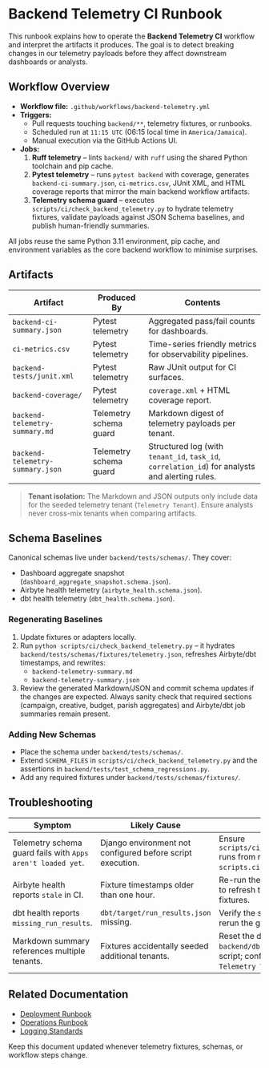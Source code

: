 # Backend Telemetry CI Runbook

This runbook explains how to operate the **Backend Telemetry CI** workflow and
interpret the artifacts it produces. The goal is to detect breaking changes in
our telemetry payloads before they affect downstream dashboards or analysts.

## Workflow Overview

- **Workflow file:** `.github/workflows/backend-telemetry.yml`
- **Triggers:**
  - Pull requests touching `backend/**`, telemetry fixtures, or runbooks.
  - Scheduled run at `11:15 UTC` (06:15 local time in `America/Jamaica`).
  - Manual execution via the GitHub Actions UI.
- **Jobs:**
  1. **Ruff telemetry** – lints `backend/` with `ruff` using the shared Python
     toolchain and pip cache.
  2. **Pytest telemetry** – runs `pytest backend` with coverage, generates
     `backend-ci-summary.json`, `ci-metrics.csv`, JUnit XML, and HTML coverage
     reports that mirror the main backend workflow artifacts.
  3. **Telemetry schema guard** – executes
     `scripts/ci/check_backend_telemetry.py` to hydrate telemetry fixtures,
     validate payloads against JSON Schema baselines, and publish human-friendly
     summaries.

All jobs reuse the same Python 3.11 environment, pip cache, and environment
variables as the core backend workflow to minimise surprises.

## Artifacts

| Artifact | Produced By | Contents |
| --- | --- | --- |
| `backend-ci-summary.json` | Pytest telemetry | Aggregated pass/fail counts for dashboards. |
| `ci-metrics.csv` | Pytest telemetry | Time-series friendly metrics for observability pipelines. |
| `backend-tests/junit.xml` | Pytest telemetry | Raw JUnit output for CI surfaces. |
| `backend-coverage/` | Pytest telemetry | `coverage.xml` + HTML coverage report. |
| `backend-telemetry-summary.md` | Telemetry schema guard | Markdown digest of telemetry payloads per tenant. |
| `backend-telemetry-summary.json` | Telemetry schema guard | Structured log (with `tenant_id`, `task_id`, `correlation_id`) for analysts and alerting rules. |

> **Tenant isolation:** The Markdown and JSON outputs only include data for the
> seeded telemetry tenant (`Telemetry Tenant`). Ensure analysts never cross-mix
> tenants when comparing artifacts.

## Schema Baselines

Canonical schemas live under `backend/tests/schemas/`. They cover:

- Dashboard aggregate snapshot (`dashboard_aggregate_snapshot.schema.json`).
- Airbyte health telemetry (`airbyte_health.schema.json`).
- dbt health telemetry (`dbt_health.schema.json`).

### Regenerating Baselines

1. Update fixtures or adapters locally.
2. Run `python scripts/ci/check_backend_telemetry.py` – it hydrates
   `backend/tests/schemas/fixtures/telemetry.json`, refreshes Airbyte/dbt
   timestamps, and rewrites:
   - `backend-telemetry-summary.md`
   - `backend-telemetry-summary.json`
3. Review the generated Markdown/JSON and commit schema updates if the changes
   are expected. Always sanity check that required sections (campaign, creative,
   budget, parish aggregates) and Airbyte/dbt job summaries remain present.

### Adding New Schemas

- Place the schema under `backend/tests/schemas/`.
- Extend `SCHEMA_FILES` in `scripts/ci/check_backend_telemetry.py` and the
  assertions in `backend/tests/test_schema_regressions.py`.
- Add any required fixtures under `backend/tests/schemas/fixtures/`.

## Troubleshooting

| Symptom | Likely Cause | Resolution |
| --- | --- | --- |
| Telemetry schema guard fails with `Apps aren't loaded yet`. | Django environment not configured before script execution. | Ensure `scripts/ci/check_backend_telemetry.py` runs from repo root or call `python -m scripts.ci.check_backend_telemetry`. |
| Airbyte health reports `stale` in CI. | Fixture timestamps older than one hour. | Re-run the schema guard script locally to refresh timestamps or update fixtures. |
| dbt health reports `missing_run_results`. | `dbt/target/run_results.json` missing. | Verify the script copied the template; rerun the guard script. |
| Markdown summary references multiple tenants. | Fixtures accidentally seeded additional tenants. | Reset the database (`rm backend/db.sqlite3`) and rerun the script; confirm fixture only contains `Telemetry Tenant`. |

## Related Documentation

- [Deployment Runbook](./deployment.md)
- [Operations Runbook](./operations.md)
- [Logging Standards](../ops/logging-standards.md)

Keep this document updated whenever telemetry fixtures, schemas, or workflow
steps change.
